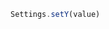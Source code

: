 <!--TITLE:Settings.setY()-->
<!--ABOUT:Upspark's Settings API module.-->

```javascript
Settings.setY(value)
```
